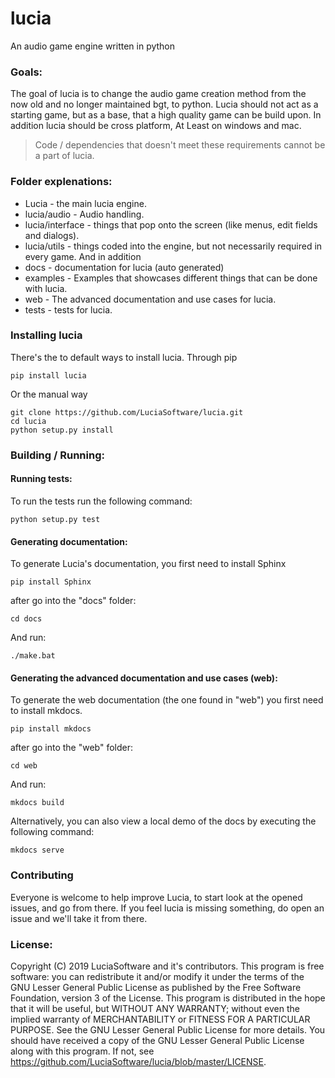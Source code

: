 # lucia
An audio game engine written in python

### Goals:
The goal of lucia is to change the audio game creation method from the now old and no longer maintained bgt, to python.
Lucia should not act as a starting game, but as a base, that a high quality game can be build upon.
In addition lucia should be cross platform, At Least on windows and mac.
> Code / dependencies that doesn't meet these requirements cannot be a part of lucia.

### Folder explenations:
* Lucia - the main lucia engine.
* lucia/audio - Audio handling.
* lucia/interface - things that pop onto the screen (like menus, edit fields and dialogs).
* lucia/utils - things coded into the engine, but not necessarily required in every game.
And in addition
* docs - documentation for lucia (auto generated)
* examples - Examples that showcases different things that can be done with lucia.
* web - The advanced documentation and use cases for lucia.
* tests - tests for lucia.


### Installing lucia
There's the to default ways to install lucia.
Through pip

```
pip install lucia
```

Or the manual way

```
git clone https://github.com/LuciaSoftware/lucia.git
cd lucia
python setup.py install
```


### Building / Running:
#### Running tests:
To run the tests run the following command:
```
python setup.py test
```

#### Generating documentation:
To generate Lucia's documentation, you first need to install Sphinx

```
pip install Sphinx
```

after go into the "docs" folder:
```
cd docs
```

And run:
```
./make.bat
```


#### Generating the advanced documentation and use cases (web):
To generate the web documentation (the one found in "web") you first need to install mkdocs.

```
pip install mkdocs
```

after go into the "web" folder:

```
cd web
```

And run:

```
mkdocs build
```


Alternatively, you can also view a local demo of the docs by executing the following command:

```
mkdocs serve
```


### Contributing
Everyone is welcome to help improve Lucia, to start look at the opened issues, and go from there.
If you feel lucia is missing something, do open an issue and we'll take it from there.


### License:
Copyright (C) 2019  LuciaSoftware and it's contributors.
This program is free software: you can redistribute it and/or modify
it under the terms of the GNU Lesser General Public License as published by
the Free Software Foundation, version 3 of the License.
This program is distributed in the hope that it will be useful,
but WITHOUT ANY WARRANTY; without even the implied warranty of
MERCHANTABILITY or FITNESS FOR A PARTICULAR PURPOSE.  See the
GNU Lesser General Public License for more details.
You should have received a copy of the GNU Lesser General Public License
along with this program.  If not, see https://github.com/LuciaSoftware/lucia/blob/master/LICENSE.
